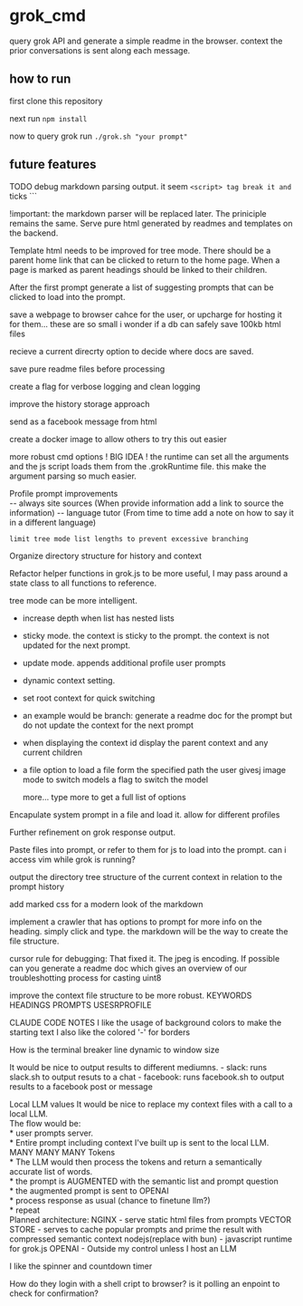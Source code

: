 # grok_cmd
query grok API and generate a simple readme in the browser. context the prior conversations is sent along each message.


## how to run
first clone this repository 

next run ```npm install```

now to query grok run ```./grok.sh "your prompt" ```



## future features

TODO debug markdown parsing output. it seem ```<script> tag break it and ``` ticks ```

!important: the markdown parser will be replaced later. The priniciple remains the same. Serve pure html generated by readmes and templates on the backend.

Template html needs to be improved for tree mode. There should be a parent home link that can be clicked to return to the home page.
When a page is marked as parent headings should be linked to their children.

After the first prompt generate a list of suggesting prompts that can be clicked to load into the prompt.

save a webpage to browser cahce for the user, or upcharge for hosting it for them... these are so small i wonder if a db can safely save 100kb html files  

recieve a current direcrty option to decide where docs are saved.

save pure readme files before processing

create a flag for verbose logging and clean logging

improve the history storage approach

send as a facebook message from html
  

create a docker image to allow others to try this out easier
 
more robust cmd options
! BIG IDEA ! the runtime can set all the arguments and the js script loads them from the .grokRuntime file. this make the argument parsing so much easier.

Profile prompt improvements  
    -- always site sources  (When provide information add a link to source the information)
    -- language tutor (From time to time add a note on how to say it in a different language)

    limit tree mode list lengths to prevent excessive branching

Organize directory structure for history and context

Refactor helper functions in grok.js to be more useful, I may pass around a state class to all functions to reference.

tree mode can be more intelligent.  
* increase depth when list has nested lists
* sticky mode. the context is sticky to the prompt. the context is not updated for the next prompt.
    
* update mode. appends additional profile user prompts
* dynamic context setting.
* set root context for quick switching
* an example would be branch: generate a readme doc for the prompt but do not update the context for the next prompt

* when displaying the context id display the parent context and any current children

* a file option to load a file form the specified path the user givesj
  image mode to switch models
  a flag to switch the model

  more... type more to get a full list of options

  
Encapulate system prompt in a file and load it.
   allow for different profiles

Further refinement on grok response output.

Paste files into prompt, or refer to them for js to load into the prompt. can i access vim while grok is running?

output the directory tree structure of the current context in relation to the prompt history

add marked css for a modern look of the markdown

implement a crawler that has options to prompt for more info on the heading. simply click and type. the markdown will be the way to create the file structure.

cursor rule for debugging: That fixed it. The jpeg is encoding. If possible can you generate a readme doc which gives an overview of our troubleshotting process for casting uint8

improve the context file structure to be more robust. KEYWORDS HEADINGS PROMPTS USESRPROFILE 


CLAUDE CODE NOTES
I like the usage of background colors to make the starting text
I also like the colored '-' for borders

How is the terminal breaker line dynamic to window size

It would be nice to output results to different mediumns.
    - slack: runs slack.sh to output resuts to a chat
    - facebook: runs facebook.sh to output results to a facebook post or message

Local LLM values
    It would be nice to replace my context files with a call to a local LLM.  
      The flow would be:     
       * user prompts server.  
       * Entire prompt including context I've built up is sent to the local LLM.  MANY MANY MANY Tokens  
       * The LLM would then process the tokens and return a semantically accurate list of words.  
       * the prompt is AUGMENTED with the semantic list and prompt question  
       * the augmented prompt is sent to OPENAI  
       * process response as usual (chance to finetune llm?)  
       * repeat  
Planned architecture:
   NGINX - serve static html files from prompts
   VECTOR STORE - serves to cache popular prompts and prime the result with compressed semantic context
   nodejs(replace with bun) - javascript runtime for grok.js
   OPENAI - Outside my control unless I host an LLM


I like the spinner and countdown timer

How do they login with a shell cript to browser? is it polling an enpoint to check for confirmation?
